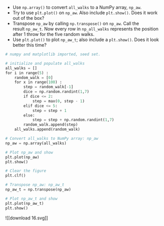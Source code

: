 - Use `np.array()` to convert `all_walks` to a NumPy array, `np_aw`.
- Try to use `plt.plot()` on `np_aw`. Also include `plt.show()`. Does it work out of the box?
- Transpose `np_aw` by calling `np.transpose()` on `np_aw`. Call the result `np_aw_t`. Now every row in `np_all_walks` represents the position after 1 throw for the five random walks.
- Use `plt.plot()` to plot `np_aw_t`; also include a `plt.show()`. Does it look better this time?
```Python
# numpy and matplotlib imported, seed set.

# initialize and populate all_walks
all_walks = []
for i in range(5) :
    random_walk = [0]
    for x in range(100) :
        step = random_walk[-1]
        dice = np.random.randint(1,7)
        if dice <= 2:
            step = max(0, step - 1)
        elif dice <= 5:
            step = step + 1
        else:
            step = step + np.random.randint(1,7)
        random_walk.append(step)
    all_walks.append(random_walk)

# Convert all_walks to NumPy array: np_aw
np_aw = np.array(all_walks)

# Plot np_aw and show
plt.plot(np_aw)
plt.show()

# Clear the figure
plt.clf()

# Transpose np_aw: np_aw_t
np_aw_t = np.transpose(np_aw)

# Plot np_aw_t and show
plt.plot(np_aw_t)
plt.show()
```
![[download 16.svg]]
